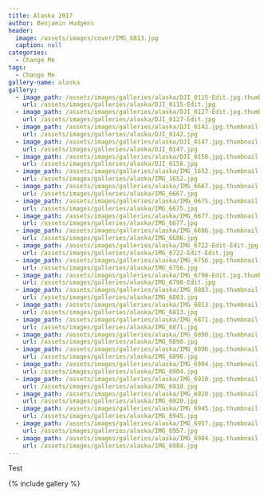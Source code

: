 ```yaml
---
title: Alaska 2017
author: Benjamin Hudgens
header:
  image: /assets/images/cover/IMG_6813.jpg
  caption: null
categories:
  - Change Me
tags:
  - Change Me
gallery-name: alaska
gallery:
  - image_path: /assets/images/galleries/alaska/DJI_0115-Edit.jpg.thumbnail.jpg
    url: /assets/images/galleries/alaska/DJI_0115-Edit.jpg
  - image_path: /assets/images/galleries/alaska/DJI_0127-Edit.jpg.thumbnail.jpg
    url: /assets/images/galleries/alaska/DJI_0127-Edit.jpg
  - image_path: /assets/images/galleries/alaska/DJI_0142.jpg.thumbnail.jpg
    url: /assets/images/galleries/alaska/DJI_0142.jpg
  - image_path: /assets/images/galleries/alaska/DJI_0147.jpg.thumbnail.jpg
    url: /assets/images/galleries/alaska/DJI_0147.jpg
  - image_path: /assets/images/galleries/alaska/DJI_0158.jpg.thumbnail.jpg
    url: /assets/images/galleries/alaska/DJI_0158.jpg
  - image_path: /assets/images/galleries/alaska/IMG_1652.jpg.thumbnail.jpg
    url: /assets/images/galleries/alaska/IMG_1652.jpg
  - image_path: /assets/images/galleries/alaska/IMG_6667.jpg.thumbnail.jpg
    url: /assets/images/galleries/alaska/IMG_6667.jpg
  - image_path: /assets/images/galleries/alaska/IMG_6675.jpg.thumbnail.jpg
    url: /assets/images/galleries/alaska/IMG_6675.jpg
  - image_path: /assets/images/galleries/alaska/IMG_6677.jpg.thumbnail.jpg
    url: /assets/images/galleries/alaska/IMG_6677.jpg
  - image_path: /assets/images/galleries/alaska/IMG_6686.jpg.thumbnail.jpg
    url: /assets/images/galleries/alaska/IMG_6686.jpg
  - image_path: /assets/images/galleries/alaska/IMG_6722-Edit-Edit.jpg.thumbnail.jpg
    url: /assets/images/galleries/alaska/IMG_6722-Edit-Edit.jpg
  - image_path: /assets/images/galleries/alaska/IMG_6756.jpg.thumbnail.jpg
    url: /assets/images/galleries/alaska/IMG_6756.jpg
  - image_path: /assets/images/galleries/alaska/IMG_6798-Edit.jpg.thumbnail.jpg
    url: /assets/images/galleries/alaska/IMG_6798-Edit.jpg
  - image_path: /assets/images/galleries/alaska/IMG_6803.jpg.thumbnail.jpg
    url: /assets/images/galleries/alaska/IMG_6803.jpg
  - image_path: /assets/images/galleries/alaska/IMG_6813.jpg.thumbnail.jpg
    url: /assets/images/galleries/alaska/IMG_6813.jpg
  - image_path: /assets/images/galleries/alaska/IMG_6871.jpg.thumbnail.jpg
    url: /assets/images/galleries/alaska/IMG_6871.jpg
  - image_path: /assets/images/galleries/alaska/IMG_6890.jpg.thumbnail.jpg
    url: /assets/images/galleries/alaska/IMG_6890.jpg
  - image_path: /assets/images/galleries/alaska/IMG_6896.jpg.thumbnail.jpg
    url: /assets/images/galleries/alaska/IMG_6896.jpg
  - image_path: /assets/images/galleries/alaska/IMG_6904.jpg.thumbnail.jpg
    url: /assets/images/galleries/alaska/IMG_6904.jpg
  - image_path: /assets/images/galleries/alaska/IMG_6910.jpg.thumbnail.jpg
    url: /assets/images/galleries/alaska/IMG_6910.jpg
  - image_path: /assets/images/galleries/alaska/IMG_6920.jpg.thumbnail.jpg
    url: /assets/images/galleries/alaska/IMG_6920.jpg
  - image_path: /assets/images/galleries/alaska/IMG_6945.jpg.thumbnail.jpg
    url: /assets/images/galleries/alaska/IMG_6945.jpg
  - image_path: /assets/images/galleries/alaska/IMG_6957.jpg.thumbnail.jpg
    url: /assets/images/galleries/alaska/IMG_6957.jpg
  - image_path: /assets/images/galleries/alaska/IMG_6984.jpg.thumbnail.jpg
    url: /assets/images/galleries/alaska/IMG_6984.jpg
---
```


Test

{% include gallery  %}
